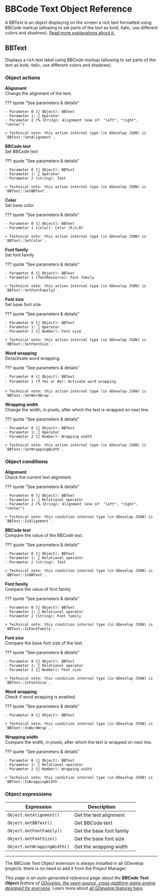 # BBCode Text Object Reference

A BBText is an object displaying on the screen a rich text formatted using BBCode markup (allowing to set parts of the text as bold, italic, use different colors and shadows). [Read more explanations about it.](/gdevelop5/objects/bbtext)



## BBText 

Displays a rich text label using BBCode markup (allowing to set parts of the text as bold, italic, use different colors and shadows). 

### Object actions

**Alignment**  
Change the alignment of the text.

??? quote "See parameters & details"

    - Parameter 0 (👾 Object): BBText
    - Parameter 1: 🟰 Operator
    - Parameter 2 (🔤 String): Alignment (one of: "left", "right", "center")

    > Technical note: this action internal type (in GDevelop JSON) is `BBText::SetAlignment`.

**BBCode text**  
Set BBCode text

??? quote "See parameters & details"

    - Parameter 0 (👾 Object): BBText
    - Parameter 1: 🟰 Operator
    - Parameter 2 (string): Text

    > Technical note: this action internal type (in GDevelop JSON) is `BBText::SetBBText`.

**Color**  
Set base color

??? quote "See parameters & details"

    - Parameter 0 (👾 Object): BBText
    - Parameter 1 (color): Color (R;G;B)

    > Technical note: this action internal type (in GDevelop JSON) is `BBText::SetColor`.

**Font family**  
Set font family

??? quote "See parameters & details"

    - Parameter 0 (👾 Object): BBText
    - Parameter 1 (fontResource): Font family

    > Technical note: this action internal type (in GDevelop JSON) is `BBText::SetFontFamily2`.

**Font size**  
Set base font size

??? quote "See parameters & details"

    - Parameter 0 (👾 Object): BBText
    - Parameter 1: 🟰 Operator
    - Parameter 2 (🔢 Number): Font size

    > Technical note: this action internal type (in GDevelop JSON) is `BBText::SetFontSize`.

**Word wrapping**  
De/activate word wrapping.

??? quote "See parameters & details"

    - Parameter 0 (👾 Object): BBText
    - Parameter 1 (❓ Yes or No): Activate word wrapping

    > Technical note: this action internal type (in GDevelop JSON) is `BBText::SetWordWrap`.

**Wrapping width**  
Change the width, in pixels, after which the text is wrapped on next line.

??? quote "See parameters & details"

    - Parameter 0 (👾 Object): BBText
    - Parameter 1: 🟰 Operator
    - Parameter 2 (🔢 Number): Wrapping width

    > Technical note: this action internal type (in GDevelop JSON) is `BBText::SetWrappingWidth`.

### Object conditions

**Alignment**  
Check the current text alignment.

??? quote "See parameters & details"

    - Parameter 0 (👾 Object): BBText
    - Parameter 1: 🟰 Relational operator
    - Parameter 2 (🔤 String): Alignment (one of: "left", "right", "center")

    > Technical note: this condition internal type (in GDevelop JSON) is `BBText::IsAlignment`.

**BBCode text**  
Compare the value of the BBCode text.

??? quote "See parameters & details"

    - Parameter 0 (👾 Object): BBText
    - Parameter 1: 🟰 Relational operator
    - Parameter 2 (string): Text

    > Technical note: this condition internal type (in GDevelop JSON) is `BBText::IsBBText`.

**Font family**  
Compare the value of font family

??? quote "See parameters & details"

    - Parameter 0 (👾 Object): BBText
    - Parameter 1: 🟰 Relational operator
    - Parameter 2 (string): Font family

    > Technical note: this condition internal type (in GDevelop JSON) is `BBText::IsFontFamily`.

**Font size**  
Compare the base font size of the text.

??? quote "See parameters & details"

    - Parameter 0 (👾 Object): BBText
    - Parameter 1: 🟰 Relational operator
    - Parameter 2 (🔢 Number): Font size

    > Technical note: this condition internal type (in GDevelop JSON) is `BBText::IsFontSize`.

**Word wrapping**  
Check if word wrapping is enabled.

??? quote "See parameters & details"

    - Parameter 0 (👾 Object): BBText

    > Technical note: this condition internal type (in GDevelop JSON) is `BBText::IsWordWrap`.

**Wrapping width**  
Compare the width, in pixels, after which the text is wrapped on next line.

??? quote "See parameters & details"

    - Parameter 0 (👾 Object): BBText
    - Parameter 1: 🟰 Relational operator
    - Parameter 2 (🔢 Number): Wrapping width

    > Technical note: this condition internal type (in GDevelop JSON) is `BBText::IsWrappingWidth`.

### Object expressions

| Expression | Description |  |
|-----|-----|-----|
| `Object.GetAlignment()` | Get the text alignment ||
| `Object.GetBBText()` | Get BBCode text ||
| `Object.GetFontFamily()` | Get the base font family ||
| `Object.GetFontSize()` | Get the base font size ||
| `Object.GetWrappingWidth()` | Get the wrapping width ||



---

The BBCode Text Object extension is always installed in all GDevelop projects: there is no need to add it from the Project Manager.

*This page is an auto-generated reference page about the **BBCode Text Object** feature of [GDevelop, the open-source, cross-platform game engine designed for everyone](https://gdevelop.io/).* Learn more about [all GDevelop features here](/gdevelop5/all-features).